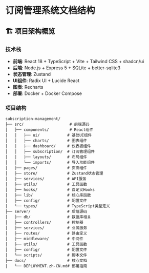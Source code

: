 # 订阅管理系统文档结构

## 🏗 项目架构概览

### 技术栈
- **前端**: React 18 + TypeScript + Vite + Tailwind CSS + shadcn/ui
- **后端**: Node.js + Express 5 + SQLite + better-sqlite3
- **状态管理**: Zustand
- **UI组件**: Radix UI + Lucide React
- **图表**: Recharts
- **部署**: Docker + Docker Compose

### 项目结构
```
subscription-management/
├── src/                    # 前端源码
│   ├── components/         # React组件
│   │   ├── ui/            # 基础UI组件
│   │   ├── charts/        # 图表组件
│   │   ├── dashboard/     # 仪表板组件
│   │   ├── subscription/  # 订阅管理组件
│   │   ├── layouts/       # 布局组件
│   │   └── imports/       # 导入功能组件
│   ├── pages/             # 页面组件
│   ├── store/             # Zustand状态管理
│   ├── services/          # API服务
│   ├── utils/             # 工具函数
│   ├── hooks/             # 自定义Hooks
│   ├── lib/               # 核心库函数
│   ├── config/            # 配置文件
│   └── types/             # TypeScript类型定义
├── server/                # 后端源码
│   ├── db/                # 数据库相关
│   ├── controllers/       # 控制器
│   ├── services/          # 业务服务
│   ├── routes/            # 路由定义
│   ├── middleware/        # 中间件
│   ├── utils/             # 工具函数
│   ├── config/            # 配置文件
│   └── scripts/           # 脚本文件
├── docs/                  # 核心文档
│   └── DEPLOYMENT.zh-CN.md# 部署指南
```
